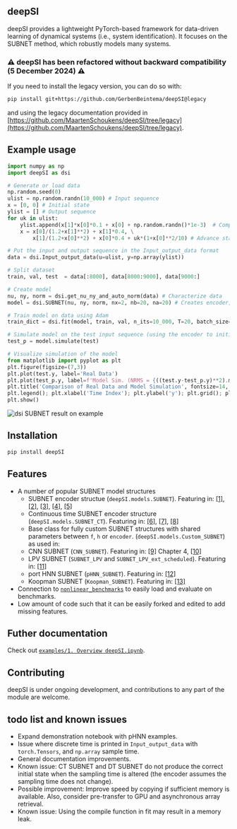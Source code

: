 ## deepSI

deepSI provides a lightweight PyTorch-based framework for data-driven learning of dynamical systems (i.e., system identification). It focuses on the SUBNET method, which robustly models many systems. 

### ⚠️ deepSI has been refactored without backward compatibility (5 December 2024) ⚠️

If you need to install the legacy version, you can do so with:
```bash
pip install git+https://github.com/GerbenBeintema/deepSI@legacy
```
and using the legacy documentation provided in [https://github.com/MaartenSchoukens/deepSI/tree/legacy](https://github.com/MaartenSchoukens/deepSI/tree/legacy).

## Example usage

```python
import numpy as np
import deepSI as dsi

# Generate or load data 
np.random.seed(0)
ulist = np.random.randn(10_000) # Input sequence
x = [0, 0] # Initial state
ylist = [] # Output sequence
for uk in ulist:
    ylist.append(x[1]*x[0]*0.1 + x[0] + np.random.randn()*1e-3)  # Compute output
    x = x[0]/(1.2+x[1]**2) + x[1]*0.4, \
        x[1]/(1.2+x[0]**2) + x[0]*0.4 + uk*(1+x[0]**2/10) # Advance state

# Put the input and output sequence in the Input_output_data format
data = dsi.Input_output_data(u=ulist, y=np.array(ylist)) 

# Split dataset
train, val, test  = data[:8000], data[8000:9000], data[9000:]

# Create model
nu, ny, norm = dsi.get_nu_ny_and_auto_norm(data) # Characterize data
model = dsi.SUBNET(nu, ny, norm, nx=2, nb=20, na=20) # Creates encoder, f and h as MLP

# Train model on data using Adam
train_dict = dsi.fit(model, train, val, n_its=10_000, T=20, batch_size=256, val_freq=100)

# Simulate model on the test input sequence (using the encoder to initialize the state)
test_p = model.simulate(test)

# Visualize simulation of the model
from matplotlib import pyplot as plt
plt.figure(figsize=(7,3))
plt.plot(test.y, label='Real Data')
plt.plot(test_p.y, label=f'Model Sim. (NRMS = {((test.y-test_p.y)**2).mean()**0.5/test.y.std():.2%})', linestyle='--')
plt.title('Comparison of Real Data and Model Simulation', fontsize=14, fontweight='bold')
plt.legend(); plt.xlabel('Time Index'); plt.ylabel('y'); plt.grid(); plt.tight_layout(pad=0.5)
plt.show()
```

![dsi SUBNET result on example](examples/docs/NL-example.jpg)

## Installation

```bash
pip install deepSI
```

## Features

* A number of popular SUBNET model structures
  * SUBNET encoder structue (`deepSI.models.SUBNET`). Featuring in: [\[1\]](https://proceedings.mlr.press/v144/beintema21a), [\[2\]](https://www.sciencedirect.com/science/article/pii/S2405896321012167), [\[3\]](https://www.sciencedirect.com/science/article/pii/S2405896321012180), [\[4\]](https://arxiv.org/abs/2303.17305), [\[5\]](https://arxiv.org/abs/2304.02119)
  * Continuous time SUBNET encoder structure (`deepSI.models.SUBNET_CT`). Featuring in: [\[6\]](https://arxiv.org/abs/2204.09405), [\[7\]](https://www.sciencedirect.com/science/article/pii/S2405896324013223), [\[8\]](https://www.sciencedirect.com/science/article/pii/S240589632401317X)
  * Base class for fully custom SUBNET structures with shared parameters between `f`, `h` or `encoder`. (`deepSI.models.Custom_SUBNET`) as used in:
  * CNN SUBNET (`CNN_SUBNET`). Featuring in: [\[9\]](https://research.tue.nl/files/318935789/20240321_Beintema_hf.pdf) Chapter 4, [\[10\]](https://www.sciencedirect.com/science/article/pii/S2405896321012167)
  * LPV SUBNET (`SUBNET_LPV` and `SUBNET_LPV_ext_scheduled`). Featuring in: [\[11\]](https://arxiv.org/abs/2204.04060)
  * port HNN SUBNET (`pHNN_SUBNET`). Featuring in: [\[12\]](https://arxiv.org/abs/2305.01338)
  * Koopman SUBNET (`Koopman_SUBNET`). Featuring in: [\[13\]](https://ieeexplore.ieee.org/abstract/document/9682946)
* Connection to [`nonlinear_benchmarks`](https://github.com/GerbenBeintema/nonlinear_benchmarks) to easily load and evaluate on benchmarks.
* Low amount of code such that it can be easily forked and edited to add missing features.

## Futher documentation

Check out [`examples/1. Overview deepSI.ipynb`](examples/1.%20Overview%20deepSI.ipynb).

## Contributing

deepSI is under ongoing development, and contributions to any part of the module are welcome.

## todo list and known issues

 * Expand demonstration notebook with pHNN examples.
 * Issue where discrete time is printed in `Input_output_data` with `torch.Tensors`, and `np.array` sample time.
 * General documentation improvements.
 * Known issue: CT SUBNET and DT SUBNET do not produce the correct initial state when the sampling time is altered (the encoder assumes the sampling time does not change).
 * Possible improvement: Improve speed by copying if sufficient memory is available. Also, consider pre-transfer to GPU and asynchronous array retrieval.
 * Known issue: Using the compile function in fit may result in a memory leak.
